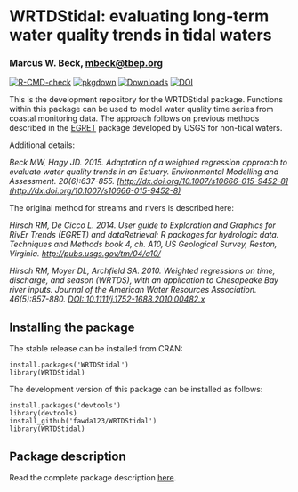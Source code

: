 # WRTDStidal: evaluating long-term water quality trends in tidal waters

### Marcus W. Beck, mbeck@tbep.org

[![R-CMD-check](https://github.com/fawda123/WRTDStidal/workflows/R-CMD-check/badge.svg)](https://github.com/fawda123/WRTDStidal/actions)
[![pkgdown](https://github.com/fawda123/WRTDStidal/workflows/pkgdown/badge.svg)](https://github.com/fawda123/WRTDStidal/actions)
[![Downloads](https://cranlogs.r-pkg.org/badges/grand-total/WRTDStidal)](https://cran.rstudio.com/package=WRTDStidal)
[![DOI](https://zenodo.org/badge/22622714.svg)](https://zenodo.org/badge/latestdoi/22622714)

This is the development repository for the WRTDStidal package.  Functions within this package can be used to model water quality time series from coastal monitoring data.  The approach follows on previous methods described in the [EGRET](https://github.com/USGS-R/EGRET) package developed by USGS for non-tidal waters.  

Additional details: 

*Beck MW, Hagy JD. 2015. Adaptation of a weighted regression approach to evaluate water quality trends in an Estuary. Environmental Modelling and Assessment. 20(6):637-855. [http://dx.doi.org/10.1007/s10666-015-9452-8](http://dx.doi.org/10.1007/s10666-015-9452-8)*

The original method for streams and rivers is described here:

*Hirsch RM, De Cicco L. 2014. User guide to Exploration and Graphics for RivEr Trends (EGRET) and dataRetrieval: R packages for hydrologic data. Techniques and Methods book 4, ch. A10, US Geological Survey, Reston, Virginia. http://pubs.usgs.gov/tm/04/a10/*

*Hirsch RM, Moyer DL, Archfield SA. 2010. Weighted regressions on time, discharge, and season (WRTDS), with an application to Chesapeake Bay river inputs. Journal of the American Water Resources Association. 46(5):857-880. [DOI: 10.1111/j.1752-1688.2010.00482.x](http://onlinelibrary.wiley.com/doi/10.1111/j.1752-1688.2010.00482.x/abstract)*

## Installing the package

The stable release can be installed from CRAN:

```
install.packages('WRTDStidal')
library(WRTDStidal)
```

The development version of this package can be installed as follows:

```
install.packages('devtools')
library(devtools)
install_github('fawda123/WRTDStidal')
library(WRTDStidal)
```

## Package description

Read the complete package description [here](http://fawda123.github.io/WRTDStidal/articles/overview.html). 
